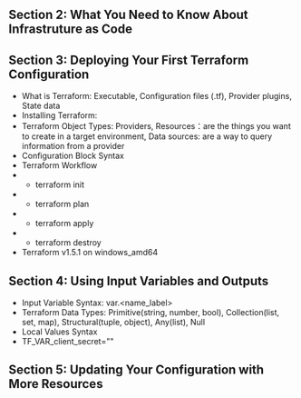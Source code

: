 ## Section 2: What You Need to Know About Infrastruture as Code
## Section 3: Deploying Your First Terraform Configuration
* What is Terraform: Executable, Configuration files (.tf), Provider plugins, State data
* Installing Terraform: 
* Terraform Object Types: Providers, Resources：are the things you want to create in a target environment, Data sources: are a way to query information from a provider
* Configuration Block Syntax
* Terraform Workflow
* * terraform init
* * terraform plan
* * terraform apply
* * terraform destroy
*  Terraform v1.5.1 on windows_amd64
## Section 4: Using Input Variables and Outputs
* Input Variable Syntax: var.<name_label>
* Terraform Data Types: Primitive(string, number, bool), Collection(list, set, map), Structural(tuple, object), Any(list), Null
* Local Values Syntax
* TF_VAR_client_secret=""
## Section 5: Updating Your Configuration with More Resources
